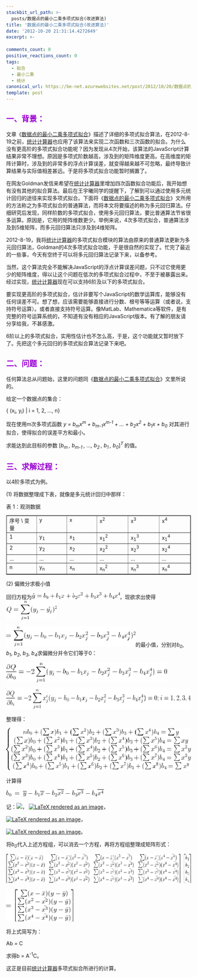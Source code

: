```yaml
---
stackbit_url_path: >-
  posts/数据点的最小二乘多项式拟合(改进算法)
title: '数据点的最小二乘多项式拟合(改进算法)'
date: '2012-10-20 21:31:14.4272649'
excerpt: >-
  
comments_count: 0
positive_reactions_count: 0
tags: 
  - 拟合
  - 最小二乘
  - 统计
canonical_url: https://be-net.azurewebsites.net/post/2012/10/20/数据点的最小二乘多项式拟合(改进算法)
template: post
---
```

<h2><font color="#9b00d3">一、背景：</font></h2>  <p>文章《<a href="http://zizhujy.com/blog/post/2011/11/19/数据点的最小二乘多项式拟合.
aspx">数据点的最小二乘多项式拟合</a>》描述了详细的多项式拟合算法，在2012-8-19之前，<a href="http://zizhujy.com/Ploter" target="_blank">统计计算器</a>也应用了该算法来实现二次函数和三次函数的拟合。为什么没有更高阶的多项式拟合功能呢？因为发现从4次开始，该算法的JavaScript计算结果非常不理想。原因是多项式阶数越高，涉及到的矩阵维度更高。在高维度的矩阵计算时，涉及到的非常多的浮点计算误差，就变得越来越不可忽略，最终导致计算结果与实际值相差甚远。于是将多项式拟合功能暂时搁置了。</p>  <p>在网友Goldman发信来希望在<a href="http://zizhujy.com/Ploter" target="_blank">统计计算器</a>里增加四次函数拟合功能后，我开始想有没有其他的拟合算法。最后在王宇曦同学的提醒下，了解到可以通过使用多元统计回归的途径来实现多项式拟合。下面将《<a href="http://zizhujy.com/blog/post/2011/11/19/数据点的最小二乘多项式拟合.aspx">数据点的最小二乘多项式拟合</a>》文所用的方法称之为多项式拟合的普通算法，而将本文将要描述的称为多元回归算法。仔细研究后发现，同样阶数的多项式拟合，使用多元回归算法，要比普通算法节省很多运算。原因是，它用的矩阵维数更少。举例来说，4次多项式拟合，普通算法涉及到5维矩阵，而多元回归算法只涉及到4维矩阵。</p>  <p>2012-8-19，我将<a href="http://zizhujy.com/Ploter" target="_blank">统计计算器</a>的多项式拟合模块的算法由原来的普通算法更新为多元回归算法，Goldman的4次多项式拟合功能，于是很自然的实现了。忙完了最近的一些事，今天有空终于可以将多元回归算法记录下来，以备参考。</p>  <p>当然，这个算法完全不能解决JavaScript的浮点计算误差问题，只不过它使用更少的矩阵维度，得以让这个问题在低次的多项式拟合过程中，不至于被暴露出来。经过实现，<a href="http://zizhujy.com/Ploter" target="_blank">统计计算器</a>现在可以支持6阶及以下的多项式拟合。</p>  <p>要实现更高阶的多项式拟合，估计非要写个JavaScript的数学运算库，能够没有任何误差不可。想了想，应该需要能够直接进行分数、根号等等运算（或者说，支持符号运算）。或者直接支持符号运算。像MatLab、Mathematica等软件，是有完整的符号运算系统的，不知道有没有相应的JavaScript版本。有了解的朋友请分享给我，不甚感激。</p>  <p>6阶以上的多项式拟合，实用性估计也不怎么高，于是，这个功能就又暂时放下了。先把这个多元回归的多项式拟合算法记录下来吧。</p>  <h2><font color="#9b00d3">二、问题：</font></h2>  <p>任何算法总从问题始，这里的问题同《<a href="http://zizhujy.com/blog/post/2011/11/19/数据点的最小二乘多项式拟合.aspx">数据点的最小二乘多项式拟合</a>》文里所说的。</p>  <p>给定一个数据点的集合：</p>  <p>{ (x<sub>i</sub>, y<sub>i</sub>) | i = 1, 2, …, n}</p>  <p>现在使用m次多项式函数 <em>y = b<sub>m</sub>x<sup>m</sup> + b<sub>m-1</sub>x<sup>m-1</sup> + … + b<sub>2</sub>x<sup>2</sup> + b<sub>1</sub>x + b<sub>0</sub></em> 对其进行拟合，使得拟合的误差平方和最小。</p>  <p>求能达到此目标的参数 [<em>b<sub>m </sub>, b<sub>m-1 </sub>, …, b<sub>2 </sub>, b<sub>1 </sub>, b<sub>0</sub></em>]<sup><em>T</em> </sup>的值。</p>  <h2><font color="#9b00d3">三、求解过程：</font></h2>  <p>以4阶多项式为例。</p>  <p>(1) 将数据整理成下表，就像是多元统计回归中那样：</p>  <p>表 1：观测数据</p>  <table border="1" cellspacing="0" cellpadding="2" width="600"><tbody>     <tr>       <td valign="top" width="100">序号 \ 变量</td>        <td valign="top" width="100">y</td>        <td valign="top" width="100">x</td>        <td valign="top" width="100">x<sup>2</sup></td>        <td valign="top" width="100">x<sup>3</sup></td>        <td valign="top" width="100">x<sup>4</sup></td>     </tr>      <tr>       <td valign="top" width="100">1</td>        <td valign="top" width="100">y<sub>1</sub></td>        <td valign="top" width="100">x<sub>1</sub></td>        <td valign="top" width="100">x<sub>1</sub><sup>2</sup></td>        <td valign="top" width="100">x<sub>1</sub><sup>3</sup></td>        <td valign="top" width="100">x<sub>1</sub><sup>4</sup></td>     </tr>      <tr>       <td valign="top" width="100">2</td>        <td valign="top" width="100">y<sub>2</sub></td>        <td valign="top" width="100">x<sub>2</sub></td>        <td valign="top" width="100">x<sub>2</sub><sup>2</sup></td>        <td valign="top" width="100">x<sub>2</sub><sup>3</sup></td>        <td valign="top" width="100">x<sub>2</sub><sup>4</sup></td>     </tr>      <tr>       <td valign="top" width="100">…</td>        <td valign="top" width="100">…</td>        <td valign="top" width="100">…</td>        <td valign="top" width="100">…</td>        <td valign="top" width="100">…</td>        <td valign="top" width="100">…</td>     </tr>      <tr>       <td valign="top" width="100">n</td>        <td valign="top" width="100">y<sub>n</sub></td>        <td valign="top" width="100">x<sub>n</sub></td>        <td valign="top" width="100">x<sub>n</sub><sup>2</sup></td>        <td valign="top" width="100">x<sub>n</sub><sup>3</sup></td>        <td valign="top" width="100">x<sub>n</sub><sup>4</sup></td>     </tr>   </tbody></table>  <p>(2) 偏微分求极小值</p>  <p>回归方程为<a href="https://raw.githubusercontent.com/Jeff-Tian/blogengine.net/master/Source/BlogEngine/BlogEngine.NET/App_Data/files/CodeCogsEqn%5B1%5D.gif"><img style="background-image: none; border-right-width: 0px; padding-left: 0px; padding-right: 0px; display: inline; border-top-width: 0px; border-bottom-width: 0px; border-left-width: 0px; padding-top: 0px" title="CodeCogsEqn[1]" border="0" alt="CodeCogsEqn[1]" src="https://raw.githubusercontent.com/Jeff-Tian/blogengine.net/master/Source/BlogEngine/BlogEngine.NET/App_Data/files/CodeCogsEqn%5B1%5D_thumb.gif" width="240" height="18" /></a>，现欲求出使得<a href="https://raw.githubusercontent.com/Jeff-Tian/blogengine.net/master/Source/BlogEngine/BlogEngine.NET/App_Data/files/CodeCogsEqn%5B1%5D%5B4%5D.gif"><img style="background-image: none; border-bottom: 0px; border-left: 0px; padding-left: 0px; padding-right: 0px; display: inline; border-top: 0px; border-right: 0px; padding-top: 0px" title="CodeCogsEqn[1][4]" border="0" alt="CodeCogsEqn[1][4]" src="https://raw.githubusercontent.com/Jeff-Tian/blogengine.net/master/Source/BlogEngine/BlogEngine.NET/App_Data/files/CodeCogsEqn%5B1%5D%5B4%5D_thumb.gif" width="138" height="53" /></a></p>  <p><a href="https://raw.githubusercontent.com/Jeff-Tian/blogengine.net/master/Source/BlogEngine/BlogEngine.NET/App_Data/files/CodeCogsEqn%5B1%5D%5B6%5D.gif"><img style="background-image: none; border-bottom: 0px; border-left: 0px; padding-left: 0px; padding-right: 0px; display: inline; border-top: 0px; border-right: 0px; padding-top: 0px" title="CodeCogsEqn[1][6]" border="0" alt="CodeCogsEqn[1][6]" src="https://raw.githubusercontent.com/Jeff-Tian/blogengine.net/master/Source/BlogEngine/BlogEngine.NET/App_Data/files/CodeCogsEqn%5B1%5D%5B6%5D_thumb.gif" width="353" height="56" /></a>的最小值，分别对<em>b<sub>0</sub></em>, <em>b<sub>1</sub></em>, <em>b<sub>2</sub></em>, <em>b<sub>3</sub></em>, <em>b<sub>4</sub></em>求偏微分并令它们等于0：</p>  <p><a href="https://raw.githubusercontent.com/Jeff-Tian/blogengine.net/master/Source/BlogEngine/BlogEngine.NET/App_Data/files/CodeCogsEqn%5B1%5D%5B8%5D.gif"><img style="background-image: none; border-bottom: 0px; border-left: 0px; padding-left: 0px; padding-right: 0px; display: inline; border-top: 0px; border-right: 0px; padding-top: 0px" title="CodeCogsEqn[1][8]" border="0" alt="CodeCogsEqn[1][8]" src="https://raw.githubusercontent.com/Jeff-Tian/blogengine.net/master/Source/BlogEngine/BlogEngine.NET/App_Data/files/CodeCogsEqn%5B1%5D%5B8%5D_thumb.gif" width="439" height="55" /></a></p>  <p><a href="https://raw.githubusercontent.com/Jeff-Tian/blogengine.net/master/Source/BlogEngine/BlogEngine.NET/App_Data/files/CodeCogsEqn%5B2%5D.gif"><img style="background-image: none; border-bottom: 0px; border-left: 0px; padding-left: 0px; padding-right: 0px; display: inline; border-top: 0px; border-right: 0px; padding-top: 0px" title="CodeCogsEqn[2]" border="0" alt="CodeCogsEqn[2]" src="https://raw.githubusercontent.com/Jeff-Tian/blogengine.net/master/Source/BlogEngine/BlogEngine.NET/App_Data/files/CodeCogsEqn%5B2%5D_thumb.gif" width="550" height="55" /></a></p>  <p>整理得：</p>  <p><a href="https://raw.githubusercontent.com/Jeff-Tian/blogengine.net/master/Source/BlogEngine/BlogEngine.NET/App_Data/files/CodeCogsEqn%5B2%5D%5B7%5D.gif"><img style="background-image: none; border-bottom: 0px; border-left: 0px; padding-left: 0px; padding-right: 0px; display: inline; border-top: 0px; border-right: 0px; padding-top: 0px" title="CodeCogsEqn[2][7]" border="0" alt="CodeCogsEqn[2][7]" src="https://raw.githubusercontent.com/Jeff-Tian/blogengine.net/master/Source/BlogEngine/BlogEngine.NET/App_Data/files/CodeCogsEqn%5B2%5D%5B7%5D_thumb.gif" width="537" height="117" /></a></p>  <p>计算得</p>  <p><a href="https://raw.githubusercontent.com/Jeff-Tian/blogengine.net/master/Source/BlogEngine/BlogEngine.NET/App_Data/files/CodeCogsEqn%5B1%5D%5B10%5D.gif"><img style="background-image: none; border-bottom: 0px; border-left: 0px; padding-left: 0px; padding-right: 0px; display: inline; border-top: 0px; border-right: 0px; padding-top: 0px" title="CodeCogsEqn[1][10]" border="0" alt="CodeCogsEqn[1][10]" src="https://raw.githubusercontent.com/Jeff-Tian/blogengine.net/master/Source/BlogEngine/BlogEngine.NET/App_Data/files/CodeCogsEqn%5B1%5D%5B10%5D_thumb.gif" width="267" height="20" /></a></p>        <p>记：<img src="https://latex.codecogs.com/gif.latex?SS_i%3D%5Csum_%7Bj%3D1%7D%5En%5Cleft(x_j%5Ei-%5Coverline%7Bx%5Ei%7D%5Cright)%5E2" />， <a href="http://latex.codecogs.com/gif.latex?SS_y=\sum_{j=1}^n\left(y_i-\overline{y}\right)^2"><img alt="LaTeX rendered as an image" src="http://latex.codecogs.com/gif.latex?SS_y=\sum_{j=1}^n\left(y_i-\overline{y}\right)^2" /></a>，</p>  <p><a href="http://latex.codecogs.com/gif.latex?SP_{ik}=\sum_{j=1}^n\left(x_j^i-\overline{x^i}\right)\left(x_j^k-\overline{x^k}\right)=SP_{ki}"><img alt="LaTeX rendered as an image" src="http://latex.codecogs.com/gif.latex?SP_{ik}=\sum_{j=1}^n\left(x_j^i-\overline{x^i}\right)\left(x_j^k-\overline{x^k}\right)=SP_{ki}" /></a>，</p>  <p><a href="http://latex.codecogs.com/gif.latex?SP_{i0}=\sum_{j=1}^n\left(x_j^i-\overline{x^i}\right)\left(y_j-\overline{y}\right)=SP_{0i}"><img alt="LaTeX rendered as an image" src="http://latex.codecogs.com/gif.latex?SP_{i0}=\sum_{j=1}^n\left(x_j^i-\overline{x^i}\right)\left(y_j-\overline{y}\right)=SP_{0i}" /></a>。</p>  <p>将<em>b<sub>0</sub></em>代入上述方程组，可以消去一个方程，再将方程组整理成矩阵形式：</p>  <p><a href="https://raw.githubusercontent.com/Jeff-Tian/blogengine.net/master/Source/BlogEngine/BlogEngine.NET/App_Data/files/CodeCogsEqn%5B1%5D%5B14%5D.gif"><img style="background-image: none; border-bottom: 0px; border-left: 0px; padding-left: 0px; padding-right: 0px; display: inline; border-top: 0px; border-right: 0px; padding-top: 0px" title="CodeCogsEqn[1][14]" border="0" alt="CodeCogsEqn[1][14]" src="https://raw.githubusercontent.com/Jeff-Tian/blogengine.net/master/Source/BlogEngine/BlogEngine.NET/App_Data/files/CodeCogsEqn%5B1%5D%5B14%5D_thumb.gif" width="654" height="79" /></a></p>  <p><a href="https://raw.githubusercontent.com/Jeff-Tian/blogengine.net/master/Source/BlogEngine/BlogEngine.NET/App_Data/files/CodeCogsEqn%5B2%5D%5B9%5D.gif"><img style="background-image: none; border-bottom: 0px; border-left: 0px; padding-left: 0px; padding-right: 0px; display: inline; border-top: 0px; border-right: 0px; padding-top: 0px" title="CodeCogsEqn[2][9]" border="0" alt="CodeCogsEqn[2][9]" src="https://raw.githubusercontent.com/Jeff-Tian/blogengine.net/master/Source/BlogEngine/BlogEngine.NET/App_Data/files/CodeCogsEqn%5B2%5D%5B9%5D_thumb.gif" width="183" height="88" /></a></p>  <p>将上式简写为：</p>  <p>Ab = C</p>  <p>求得b = A<sup>-1</sup>C。</p>  <p>这正是目前<a href="http://zizhujy.com/Ploter" target="_blank">统计计算器</a>多项式拟合所进行的计算。</p>
